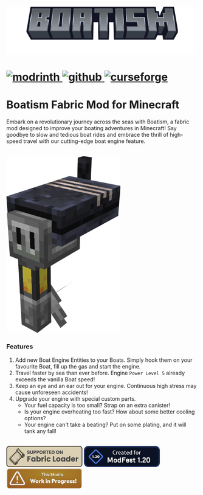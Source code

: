 
![boatism_thumbnail](external/promo/boatism_thumb_v1.png)

<h1>
    <a href="https://modrinth.com/mod/boatism">
        <img alt="modrinth" src="https://img.shields.io/badge/-modrinth-gray?style=for-the-badge&labelColor=green&labelWidth=15&logo=appveyor&logoColor=white">
    </a>
    <a href="https://github.com/JR1811/boatism/releases">
        <img alt="github" src="https://img.shields.io/github/v/release/JR1811/boatism?logo=github&style=for-the-badge">
    </a>
    <a href="https://www.curseforge.com/minecraft/mc-mods/boatism">
        <img alt="curseforge" src="https://img.shields.io/badge/-CurseForge-gray?style=for-the-badge&logo=curseforge&labelColor=orange">
    </a>
</h1>

# Boatism Fabric Mod for Minecraft

Embark on a revolutionary journey across the seas with Boatism,
a fabric mod designed to improve your boating adventures in Minecraft!
Say goodbye to slow and tedious boat rides and embrace the thrill of high-speed travel
with our cutting-edge boat engine feature.

<br>
<a href="https://github.com/JR1811/boatism"><img
    src="external/promo/base_engine.png"
    alt="Boatism Engine"
    width="300"
></a>

### Features

1. Add new Boat Engine Entities to your Boats. Simply hook them on your favourite Boat, fill up the gas and start the engine.
2. Travel faster by sea than ever before. Engine `Power Level 5` already exceeds the vanilla Boat speed!
3. Keep an eye and an ear out for your engine. Continuous high stress may cause unforeseen accidents!
4. Upgrade your engine with special custom parts.
    - Your fuel capacity is too small? Strap on an extra canister!
    - Is your engine overheating too fast? How about some better cooling options?
    - Your engine can't take a beating? Put on some plating, and it will tank any fall!

<br>
<a href="https://fabricmc.net/"><img
    src="external/promo/fabric_supported.png"
    alt="Supported on Fabric"
    width="200"
></a>
<a href="https://modfest.net/1.20"><img
    src="external/promo/badges/created_for_modfest_1_20_long.png"
    alt="Supported on Fabric"
    width="200"
></a>
<a href="https://modfest.net/1.20"><img
    src="external/promo/badges/work_in_progress.png"
    alt="Supported on Fabric"
    width="200"
></a>
